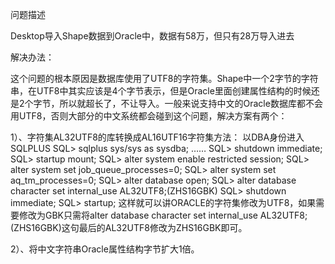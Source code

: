 问题描述

Desktop导入Shape数据到Oracle中，数据有58万，但只有28万导入进去

解决办法：

这个问题的根本原因是数据库使用了UTF8的字符集。Shape中一个2字节的字符串，在UTF8中其实应该是4个字节表示，但是Oracle里面创建属性结构的时候还是2个字节，所以就超长了，不让导入。一般来说支持中文的Oracle数据库都不会用UTF8，否则大部分的中文系统都会碰到这个问题，解决方案有两个：

1）、字符集AL32UTF8的库转换成AL16UTF16字符集方法： 
以DBA身份进入SQLPLUS
SQL> sqlplus sys/sys as sysdba;
……
SQL> shutdown immediate;
SQL> startup mount;
SQL> alter system enable restricted session;
SQL> alter system set job_queue_processes=0;
SQL> alter system set aq_tm_processes=0;
SQL> alter database open;
SQL> alter database character set internal_use AL32UTF8;(ZHS16GBK)
SQL> shutdown immediate;
SQL> startup;
这样就可以讲ORACLE的字符集修改为UTF8，如果需要修改为GBK只需将alter database character set internal_use AL32UTF8;(ZHS16GBK)这句最后的AL32UTF8修改为ZHS16GBK即可。

2）、将中文字符串Oracle属性结构字节扩大1倍。

